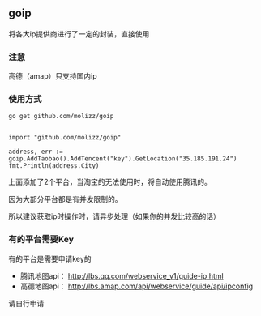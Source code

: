 ## goip

将各大ip提供商进行了一定的封装，直接使用

### 注意

高德（amap）只支持国内ip

### 使用方式


`go get github.com/molizz/goip`

```golang

import "github.com/molizz/goip"

address, err := goip.AddTaobao().AddTencent("key").GetLocation("35.185.191.24")
fmt.Println(address.City)

```

上面添加了2个平台，当淘宝的无法使用时，将自动使用腾讯的。

因为大部分平台都是有并发限制的。

所以建议获取ip时操作时，请异步处理（如果你的并发比较高的话）

### 有的平台需要Key

有的平台是需要申请key的

- 腾讯地图api： http://lbs.qq.com/webservice_v1/guide-ip.html
- 高德地图api： http://lbs.amap.com/api/webservice/guide/api/ipconfig

请自行申请